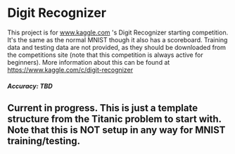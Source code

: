 # Digit Recognizer
This project is for www.kaggle.com 's Digit Recognizer starting competition. It's the same as the normal MNIST though it also has a scoreboard. Training data and testing data are not provided, as they should be downloaded from the competitions site (note that this competition is always active for beginners). More information about this can be found at https://www.kaggle.com/c/digit-recognizer

##### Accuracy: TBD

## Current in progress. This is just a template structure from the Titanic problem to start with. Note that this is NOT setup in any way for MNIST training/testing.
